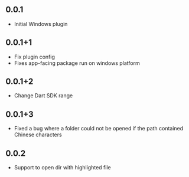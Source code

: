 ## 0.0.1

* Initial Windows plugin

## 0.0.1+1

* Fix plugin config
* Fixes app-facing package run on windows platform

## 0.0.1+2

* Change Dart SDK range

## 0.0.1+3

* Fixed a bug where a folder could not be opened if the path contained Chinese characters

## 0.0.2

* Support to open dir with highlighted file
